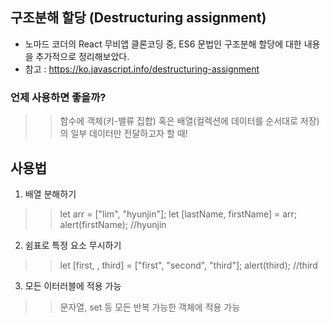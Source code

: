 ## 구조분해 할당 (Destructuring assignment)
* 노마드 코더의 React 무비앱 클론코딩 중, ES6 문법인 구조분해 할당에 대한 내용을 추가적으로 정리해보았다.
* 참고 : https://ko.javascript.info/destructuring-assignment


### 언제 사용하면 좋을까?
>> 함수에 객체(키-밸류 집합) 혹은 배열(컬렉션에 데이터를 순서대로 저장)의 일부 데이터만 전달하고자 할 때!

## 사용법
1) 배열 분해하기
>> let arr = ["lim", "hyunjin"];
>> let [lastName, firstName] = arr;
>> alert(firstName); //hyunjin

2) 쉼표로 특정 요소 무시하기
>> let [first, , third] = ["first", "second", "third"];
>> alert(third); //third

3) 모든 이터러블에 적용 가능
>> 문자열, set 등 모든 반복 가능한 객체에 적용 가능